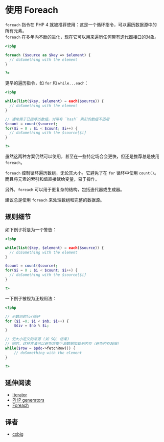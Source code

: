 <!-- 好的实践 -->
# 使用 Foreach

`foreach` 指令在 PHP 4 就被推荐使用：这是一个循环指令，可以遍历数据源中的所有元素。  
`foreach` 在多年内不断的进化，现在它可以用来遍历任何带有迭代器接口的对象。

```php
<?php

foreach ($source as $key => $element) {
  // doSomething with the element
}

?>
```

更早的遍历指令，如 `for` 和 `while...each`：

```php
<?php

while(list($key, $element) = each($source)) {
  // doSomething with the element
}

// 通常用于已排序的数组。对带有 `hash` 索引的数组不适用
$count = count($source);
for($i = 0 ; $i < $count; $i++) {
  // doSomething with the $source[$i]
}

?>
```

虽然这两种方案仍然可以使用，甚至在一些特定场合会更快，但还是推荐总是使用 `foreach`。

`foreach` 控制循环遍历数组，无论其大小。它避免了在 `for` 循环中使用 `count()`。  
而且将元素的索引和值直接赋给变量，易于操作。

另外，`foreach` 可以用于更复杂的结构，包括迭代器或生成器。

建议总是使用 `foreach` 来处理数组和完整的数据源。

## 规则细节

如下例子将是为一个警告：

```php
<?php

while(list($key, $element) = each($source)) {
  // doSomething with the element
}

$count = count($source);
for($i = 0 ; $i < $count; $i++) {
  // doSomething with the $source[$i]
}

?>
```

一下例子被视为正规用法：

```php
<?php

// 无数组的for循环
for ($i =0; $i < $nb; $i++) {
	$div = $nb % $i;
}

// 无大小定义的来源 (如 SQL 结果)
// 同时，这种方法可以避免将整个源数据加载到内存（避免内存超限）
while($row = $pdo->fetchRow()) {
    // doSomething with the element
}

?>
```
<!--
### Options

## When Not To Use It
-->

## 延伸阅读
* [Iterator](http://php.net/manual/zh/class.iterator.php)
* [PHP generators](http://php.net/manual/zh/language.generators.overview.php)
* [Foreach](http://php.net/manual/zh/control-structures.foreach.php)

## 译者

* [cxbig](https://github.com/cxbig)
